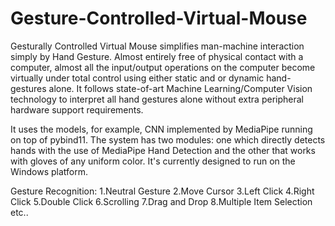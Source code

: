 # Gesture-Controlled-Virtual-Mouse

Gesturally Controlled Virtual Mouse simplifies man-machine interaction simply by Hand Gesture. Almost entirely free of physical contact with a computer, almost all the input/output operations on the computer become virtually under total control using either static and or dynamic hand-gestures alone. It follows state-of-art Machine Learning/Computer Vision technology to interpret all hand gestures alone without extra peripheral hardware support requirements.

It uses the models, for example, CNN implemented by MediaPipe running on top of pybind11. The system has two modules: one which directly detects hands with the use of MediaPipe Hand Detection and the other that works with gloves of any uniform color. It's currently designed to run on the Windows platform.

Gesture Recognition:
1.Neutral Gesture
2.Move Cursor
3.Left Click
4.Right Click
5.Double Click
6.Scrolling
7.Drag and Drop
8.Multiple Item Selection etc..
